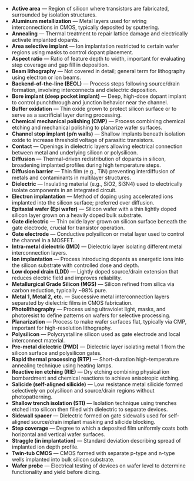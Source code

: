 - **Active area** — Region of silicon where transistors are fabricated, surrounded by isolation structures.  
- **Aluminum metallization** — Metal layers used for wiring interconnections in CMOS, typically deposited by sputtering.  
- **Annealing** — Thermal treatment to repair lattice damage and electrically activate implanted dopants.  
- **Area selective implant** — Ion implantation restricted to certain wafer regions using masks to control dopant placement.  
- **Aspect ratio** — Ratio of feature depth to width, important for evaluating step coverage and gap fill in deposition.  
- **Beam lithography** — Not covered in detail; general term for lithography using electron or ion beams.  
- **Backend-of-the-line (BEOL)** — Process steps following source/drain formation, involving interconnects and dielectric deposition.  
- **Bore implant (deep pocket implant)** — Deep, high-dose dopant implant to control punchthrough and junction behavior near the channel.  
- **Buffer oxidation** — Thin oxide grown to protect silicon surface or to serve as a sacrificial layer during processing.  
- **Chemical mechanical polishing (CMP)** — Process combining chemical etching and mechanical polishing to planarize wafer surfaces.  
- **Channel stop implant (p/n walls)** — Shallow implants beneath isolation oxide to increase threshold voltage of parasitic transistors.  
- **Contact** — Openings in dielectric layers allowing electrical connection between metal and underlying silicon or polysilicon.  
- **Diffusion** — Thermal-driven redistribution of dopants in silicon, broadening implanted profiles during high temperature steps.  
- **Diffusion barrier** — Thin film (e.g., TiN) preventing interdiffusion of metals and contaminants in multilayer structures.  
- **Dielectric** — Insulating material (e.g., SiO2, Si3N4) used to electrically isolate components in an integrated circuit.  
- **Electron implantation** — Method of doping using accelerated ions implanted into the silicon surface; preferred over diffusion.  
- **Epitaxial wafer (Epi wafer)** — Silicon wafer with a thin lightly doped silicon layer grown on a heavily doped bulk substrate.  
- **Gate dielectric** — Thin oxide layer grown on silicon surface beneath the gate electrode, crucial for transistor operation.  
- **Gate electrode** — Conductive polysilicon or metal layer used to control the channel in a MOSFET.  
- **Intra-metal dielectric (IMD)** — Dielectric layer isolating different metal interconnection layers.  
- **Ion implantation** — Process introducing dopants as energetic ions into the silicon substrate with controlled dose and depth.  
- **Low doped drain (LDD)** — Lightly doped source/drain extension that reduces electric field and improves reliability.  
- **Metallurgical Grade Silicon (MGS)** — Silicon refined from silica via carbon reduction, typically ~98% pure.  
- **Metal 1, Metal 2, etc.** — Successive metal interconnection layers separated by dielectric films in CMOS fabrication.  
- **Photolithography** — Process using ultraviolet light, masks, and photoresist to define patterns on wafers for selective processing.  
- **Planarization** — Process to make wafer surfaces flat, typically via CMP, important for high-resolution lithography.  
- **Polysilicon** — Polycrystalline silicon used as gate electrode and local interconnect material.  
- **Pre-metal dielectric (PMD)** — Dielectric layer isolating metal 1 from the silicon surface and polysilicon gates.  
- **Rapid thermal processing (RTP)** — Short-duration high-temperature annealing technique using heating lamps.  
- **Reactive ion etching (RIE)** — Dry etching combining physical ion bombardment and chemical reactions to achieve anisotropic etching.  
- **Salicide (self-aligned silicide)** — Low resistance metal silicide formed selectively on polysilicon and source/drain regions without photopatterning.  
- **Shallow trench isolation (STI)** — Isolation technique using trenches etched into silicon then filled with dielectric to separate devices.  
- **Sidewall spacer** — Dielectric formed on gate sidewalls used for self-aligned source/drain implant masking and silicide blocking.  
- **Step coverage** — Degree to which a deposited film uniformly coats both horizontal and vertical wafer surfaces.  
- **Straggle (in implantation)** — Standard deviation describing spread of implanted ion depth profile.  
- **Twin-tub CMOS** — CMOS formed with separate p-type and n-type wells implanted into bulk silicon substrate.  
- **Wafer probe** — Electrical testing of devices on wafer level to determine functionality and yield before dicing.

